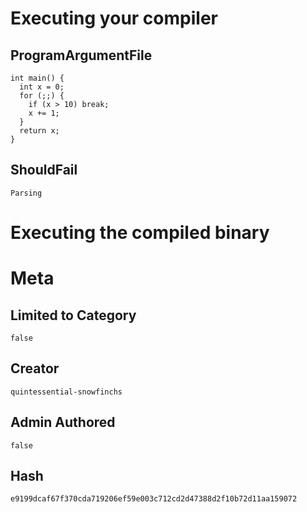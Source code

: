 # Executing your compiler

## ProgramArgumentFile

```
int main() {
  int x = 0;
  for (;;) {
    if (x > 10) break;
    x += 1;
  }
  return x;
}
```

## ShouldFail

```
Parsing
```

# Executing the compiled binary

# Meta

## Limited to Category

```
false
```

## Creator

```
quintessential-snowfinchs
```

## Admin Authored

```
false
```

## Hash

```
e9199dcaf67f370cda719206ef59e003c712cd2d47388d2f10b72d11aa159072
```
